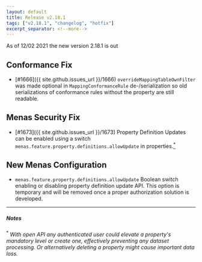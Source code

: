 ```yaml
---
layout: default
title: Release v2.18.1
tags: ["v2.18.1", "changelog", "hotfix"]
excerpt_separator: <!--more-->
---
```


As of 12/02 2021 the new version 2.18.1 is out
<!--more-->

## Conformance Fix

- [#1666]({{ site.github.issues_url }}/1666) `overrideMappingTableOwnFilter` was made optional in `MappingConformanceRule` de-/serialization so old serializations of conformance rules without the property are still readable.

## Menas Security Fix

- [#1673]({{ site.github.issues_url }}/1673) Property Definition Updates can be enabled using a switch `menas.feature.property.definitions.allowUpdate` in properties.[<sup>*</sup>](#note1)
 
## New Menas Configuration

* `menas.feature.property.definitions.allowUpdate` Boolean switch enabling or disabling property definition update API. This option is temporary and will be removed once a proper authorization solution is developed.


---

##### Notes

 <sup>*</sup> _<a id="note1"></a> With open API any authenticated user could elevate a property's mandatory level or create one, effectively preventing 
any dataset processing. Or alternatively deleting a property might cause important data loss._
